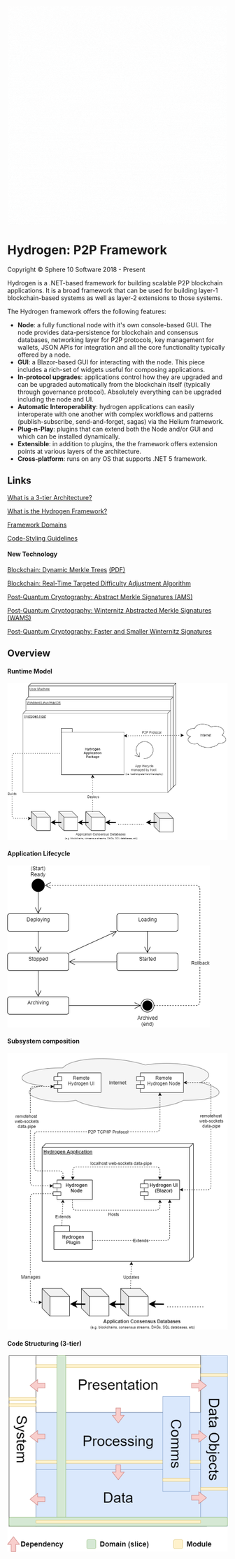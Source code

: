 <p align="center">
  <img  src="resources/branding/hydrogen-white-bg.gif" alt="HydrogenP2P logo">
</p>

# Hydrogen: P2P Framework

Copyright © Sphere 10 Software 2018 - Present

Hydrogen is a .NET-based framework for building scalable P2P blockchain applications. It is a broad framework that can be used for building  layer-1 blockchain-based systems as well as layer-2 extensions to those systems. 

The Hydrogen framework offers the following features:

- **Node**: a fully functional node with it's own console-based GUI. The node provides data-persistence for blockchain and consensus databases, networking layer for P2P protocols, key management for wallets, JSON APIs for integration and all the core functionality typically offered by a node.
- **GUI**: a Blazor-based GUI for interacting with the node. This piece includes a rich-set of widgets useful for composing applications.
- **In-protocol upgrades**: applications control how they are upgraded and can be upgraded automatically from the blockchain itself (typically through governance protocol).  Absolutely everything can be upgraded including the node and UI. 
- **Automatic Interoperability**: hydrogen applications can easily interoperate with one another with complex workflows and patterns (publish-subscribe, send-and-forget, sagas) via the Helium framework.
- **Plug-n-Play**:  plugins that can extend both the Node and/or GUI and which can be installed dynamically.
- **Extensible**: in addition to plugins, the the framework offers extension points at various layers of the architecture.
- **Cross-platform**: runs on any OS that supports .NET 5 framework.



## Links

[What is a 3-tier Architecture?](doc/Guidelines/3-tier-Architecture.md)

[What is the Hydrogen Framework?](doc/Architecture/Hydrogen.md)

[Framework Domains](doc/Architecture/Domains.md)

[Code-Styling Guidelines](doc/Guidelines/Code-Styling.md)

#### New Technology

[Blockchain: Dynamic Merkle Trees](doc/Blockchain/Dynamic-Merkle-Trees.md) [(PDF)](doc/Blockchain/dynamic-merkle-trees.pdf)

[Blockchain: Real-Time Targeted Difficulty Adjustment Algorithm](doc/Blockchain/rtt-asert.pdf)

[Post-Quantum Cryptography: Abstract Merkle Signatures (AMS)](doc/Blockchain/AMS.md)

[Post-Quantum Cryptography: Winternitz Abstracted Merkle Signatures (WAMS)](doc/Blockchain/WAMS.md)

[Post-Quantum Cryptography: Faster and Smaller Winternitz  Signatures](doc/Blockchain/W-OTS-Sharp.md)



## Overview

#### Runtime Model
![Hydrogen application runtime-model](doc/Architecture/resources/Hydrogen-Deployment-Host-AppPackage.png)

#### Application Lifecycle
![Hydrogen application life-cycle](doc/Architecture/resources/HAP-Lifecycle.png)

#### Subsystem composition
![Hydrogen sub-system decomposition](doc/Architecture/resources/Hydrogen-Deployment-SubSystems.png)

#### Code Structuring (3-tier)
![Sphere 10 methodology for Framework structuring](doc/Guidelines/resources/Framework-75pct.png)

